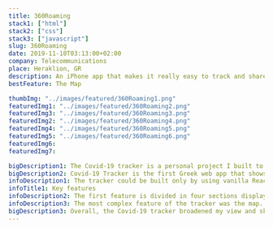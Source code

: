 ```yaml
---
title: 360Roaming
stack1: ["html"]
stack2: ["css"]
stack3: ["javascript"]
slug: 360Roaming
date: 2019-11-10T03:13:00+02:00
company: Telecommunications
place: Heraklion, GR
description: An iPhone app that makes it really easy to track and share movies.
bestFeature: The Map

thumbImg: "../images/featured/360Roaming1.png"
featuredImg1: "../images/featured/360Roaming2.png"
featuredImg3: "../images/featured/360Roaming3.png"
featuredImg2: "../images/featured/360Roaming4.png"
featuredImg4: "../images/featured/360Roaming5.png"
featuredImg5: "../images/featured/360Roaming6.png"
featuredImg6:
featuredImg7:

bigDescription1: The Covid-19 tracker is a personal project I built to track cases in real time using the Covid-19 Greece response API. I took the decision to create the tracker because of the current situation. At the same time, I thought it would be a great exercise of my API implementation skills. The project took around two weeks to be completed.
bigDescription2: Covid-19 Tracker is the first Greek web app that shows statistics of Covid. There are plenty of websites that show worldwide data, but I decided to narrow down the data and create one specifically targeting regions of Greece.
infoDescription1: The tracker could be built only by using vanilla React, but I decided to code it with Gatsby, because it's super fast and a great exercise as well. As for the styling of it, Tailwind was my first option, but during the first build I noticed that some features would include extra styling, so eventually I picked SASS for its simplicity.
infoTitle1: Key features
infoDescription2: The first feature is divided in four sections displaying the overall cases, while under every block I display the daily stats. Following up with the cases per region where I filtered the query to display as first the region with most cases. Also, I included a graph where the visitor can see the case rates visually.
infoDescription3: The most complex feature of the tracker was the map. The circles drawn on the map are based on a mathematical equation relative to the number of cases and the range and circumference of the circle. The circle coordinates had to be connected with the API and placed on the map accordingly.
bigDescription3: Overall, the Covid-19 tracker broadened my view and skills dealing with APIs and helped me understand better when to use certain frameworks. Gave me ideas and inspiration to challenge my coding skills more.
---
```

